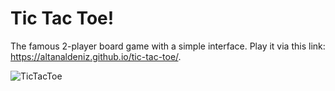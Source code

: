 # Tic Tac Toe!

The famous 2-player board game with a simple interface.
Play it via this link: https://altanaldeniz.github.io/tic-tac-toe/.

![TicTacToe](https://user-images.githubusercontent.com/94818506/166186550-808da186-072a-4967-a555-380535581686.gif)
